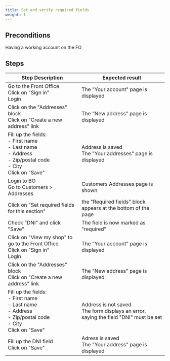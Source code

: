 ```yaml
---
title: Set and verify required fields
weight: 1
---
```


## Preconditions

Having a working account on the FO
## Steps
| Step Description | Expected result |
| ----- | ----- |
| Go to the Front Office<br>Click on "Sign in"<br>Login | The "Your account" page is displayed |
| Click on the "Addresses" block<br>Click on "Create a new address" link | The "New address" page is displayed |
| Fill up the fields:<br>- First name<br>- Last name<br>- Address<br>- Zip/postal code<br>- City<br>Click on "Save" | Address is saved<br>The "Your addresses" page is displayed |
| Login to BO<br>Go to Customers > Addresses | Customers Addresses page is shown |
| Click on "Set required fields for this section" | the "Required fields" block appears at the bottom of the page |
| Check "DNI" and click "Save" | The field is now marked as "required" |
| Click on "View my shop" to go to the Front Office<br>Click on "Sign in"<br>Login | The "Your account" page is displayed |
| Click on the "Addresses" block<br>Click on "Create a new address" link | The "New address" page is displayed |
| Fill up the fields:<br>- First name<br>- Last name<br>- Address<br>- Zip/postal code<br>- City<br>Click on "Save" | Address is not saved<br>The form displays an error, saying the field "DNI" must be set |
| Fill up the DNI field<br>Click on "Save" | Adress is saved<br>The "Your address" page is displayed |
